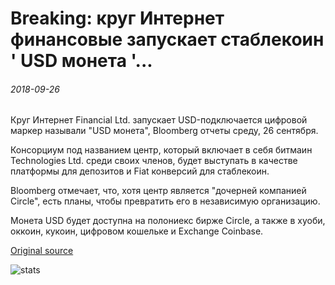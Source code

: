 # Breaking: круг Интернет финансовые запускает стаблекоин ' USD монета '...

###### 2018-09-26

Круг Интернет Financial Ltd. запускает USD-подключается цифровой маркер называли "USD монета", Bloomberg отчеты среду, 26 сентября.

Консорциум под названием центр, который включает в себя битмаин Technologies Ltd. среди своих членов, будет выступать в качестве платформы для депозитов и Fiat конверсий для стаблекоин.

Bloomberg отмечает, что, хотя центр является "дочерней компанией Circle", есть планы, чтобы превратить его в независимую организацию.

Монета USD будет доступна на полониекс бирже Circle, а также в хуоби, оккоин, кукоин, цифровом кошельке и Exchange Coinbase.

[Original source](https://cointelegraph.com/news/breaking-circle-internet-financial-launches-stablecoin-usd-coin)

![stats](https://c.statcounter.com/11760860/0/a89fa40b/1/ "stats")